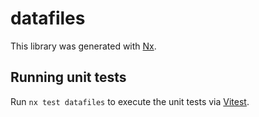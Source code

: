 # datafiles

This library was generated with [Nx](https://nx.dev).

## Running unit tests

Run `nx test datafiles` to execute the unit tests via [Vitest](https://vitest.dev/).
